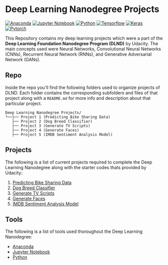 # Deep Learning Nanodegree Projects

[![Anaconda](https://img.shields.io/badge/anaconda-v5.1.0-3eb049)]()
[![Jupyter Notebook](https://img.shields.io/badge/jupyter--notebook-v5.4.0-e46e2e)]()
[![Python](https://img.shields.io/badge/python-v3.5.5-306998)]()
[![Tensorflow](https://img.shields.io/badge/tensorflow-v1.0.0-ff6f00)]()
[![Keras](https://img.shields.io/badge/keras-v2.0.2-d10000)]()
[![Pytorch](https://img.shields.io/badge/pytorch-v1.7.0-a19190)]()

This Repository contains my deep learning projects which were a part of the **Deep Learning Foundation Nanodegree Program (DLND)** by Udacity. The main concepts used were Neural Networks, Convolutional Neural Networks (CNNs), Recurrent Neural Network (RNNs), and Generative Adversarial Network (GANs).

## Repo

Inside the repo you'll find the following folders used to organize projects of DLND. Each folder contains the corresponding subfolders and files of that project along with a `README.md` for more info and description about that particular project. 

```
Deep Learning Nanodegree Projects/
└──├── Project 1 (Predicting Bike Sharing Data)
   ├── Project 2 (Dog Breed Classifier)
   ├── Project 3 (Generate TV Scripts)
   ├── Project 4 (Generate Faces)
   ├── Project 5 (IMDB Sentiment Analysis Model)
```

## Projects

The following is a list of current projects required to complete the Deep Learning Nanodegree along with the starter codes thats provided by Udacity:

1. [Predicting Bike Sharing Data](https://github.com/udacity/deep-learning/tree/master/first-neural-network)
2. [Dog Breed Classifier](https://github.com/udacity/dog-project)
3. [Generate TV Scripts](https://github.com/udacity/deep-learning/tree/master/tv-script-generation)
4. [Generate Faces](https://github.com/madhur-taneja/deep-learning/tree/master/face_generation)
5. [IMDB Sentiment Analysis Model](https://github.com/udacity/sagemaker-deployment)

## Tools

The following is a list of tools used thoroughout the Deep Learning Nanodegree:

* [Anaconda](https://www.anaconda.com/products/individual)
* [Jupyter Notebook](https://jupyter.org/install)
* [Python](https://www.python.org/downloads/)

